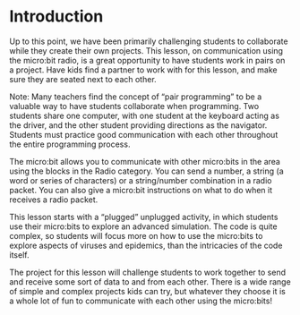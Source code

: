 # Introduction

Up to this point, we have been primarily challenging students to collaborate while they create their own projects. This lesson, on communication using the micro:bit radio, is a great opportunity to have students work in pairs on a project. Have kids find a partner to work with for this lesson, and make sure they are seated next to each other.

Note: Many teachers find the concept of “pair programming” to be a valuable way to have students collaborate when programming. Two students share one computer, with one student at the keyboard acting as the driver, and the other student providing directions as the navigator. Students must practice good communication with each other throughout the entire programming process.

The micro:bit allows you to communicate with other micro:bits in the area using the blocks in the Radio category. You can send a number, a string (a word or series of characters) or a string/number combination in a radio packet. You can also give a micro:bit instructions on what to do when it receives a radio packet.

This lesson starts with a “plugged” unplugged activity, in which students use their micro:bits to explore an advanced simulation. The code is quite complex, so students will focus more on how to use the micro:bits to explore aspects of viruses and epidemics, than the intricacies of the code itself.

The project for this lesson will challenge students to work together to send and receive some sort of data to and from each other. There is a wide range of simple and complex projects kids can try, but whatever they choose it is a whole lot of fun to communicate with each other using the micro:bits!